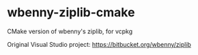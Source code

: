 # wbenny-ziplib-cmake
CMake version of wbenny's ziplib, for vcpkg

Original Visual Studio project: <https://bitbucket.org/wbenny/ziplib>
